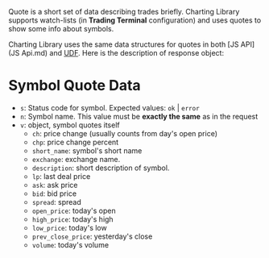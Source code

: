 Quote is a short set of data describing trades briefly. Charting Library supports watch-lists (in **Trading Terminal** configuration) and uses quotes to show some info about symbols.

Charting Library uses the same data structures for quotes in both [JS API](JS Api.md) and [UDF](UDF.md). Here is the description of response object:

# Symbol Quote Data

* `s`: Status code for symbol. Expected values: `ok` | `error`
* `n`: Symbol name. This value must be **exactly the same** as in the request
* `v`: object, symbol quotes itself
  * `ch`: price change (usually counts from day's open price)
  * `chp`: price change percent
  * `short_name`: symbol's short name
  * `exchange`: exchange name.
  * `description`: short description of symbol.
  * `lp`: last deal price
  * `ask`: ask price
  * `bid`: bid price
  * `spread`: spread
  * `open_price`: today's open
  * `high_price`: today's high
  * `low_price`: today's low
  * `prev_close_price`: yesterday's close
  * `volume`: today's volume
